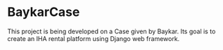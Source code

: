 # BaykarCase
This project is being developed on a Case given by Baykar. Its goal is to create an IHA rental platform using Django web framework.
